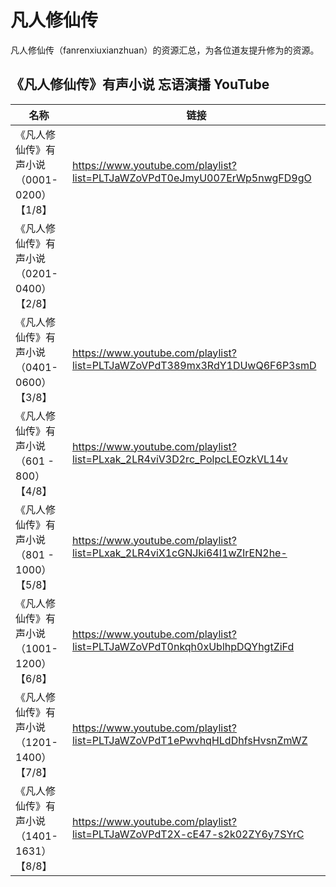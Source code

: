 # 凡人修仙传
凡人修仙传（fanrenxiuxianzhuan）的资源汇总，为各位道友提升修为的资源。


## 《凡人修仙传》有声小说 忘语演播 YouTube

|名称|链接|
|-|-|
|《凡人修仙传》有声小说（0001-0200）【1/8】|https://www.youtube.com/playlist?list=PLTJaWZoVPdT0eJmyU007ErWp5nwgFD9gO |
|《凡人修仙传》有声小说（0201-0400）【2/8】|| https://www.youtube.com/playlist?list=PLTJaWZoVPdT3oYVeSSfh1Yd8LvDcdiOqS |
|《凡人修仙传》有声小说（0401-0600）【3/8】| https://www.youtube.com/playlist?list=PLTJaWZoVPdT389mx3RdY1DUwQ6F6P3smD |
|《凡人修仙传》有声小说 （601 - 800）【4/8】| https://www.youtube.com/playlist?list=PLxak_2LR4viV3D2rc_PolpcLEOzkVL14v |
|《凡人修仙传》有声小说 （801 - 1000）【5/8】| https://www.youtube.com/playlist?list=PLxak_2LR4viX1cGNJki64I1wZIrEN2he- |
|《凡人修仙传》有声小说（1001-1200）【6/8】| https://www.youtube.com/playlist?list=PLTJaWZoVPdT0nkqh0xUblhpDQYhgtZiFd |
|《凡人修仙传》有声小说（1201-1400）【7/8】| https://www.youtube.com/playlist?list=PLTJaWZoVPdT1ePwvhqHLdDhfsHvsnZmWZ |
|《凡人修仙传》有声小说（1401-1631）【8/8】| https://www.youtube.com/playlist?list=PLTJaWZoVPdT2X-cE47-s2k02ZY6y7SYrC |
